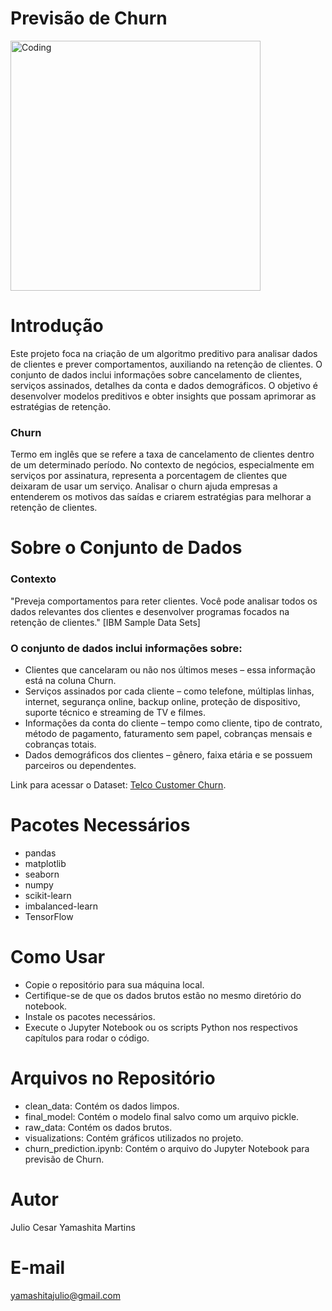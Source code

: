 # Previsão de Churn

<img align="center" alt="Coding" width="400" src="https://propz.com.br/wp-content/uploads/2022/12/capa-6-jpg-1200x900.webp">

# Introdução
Este projeto foca na criação de um algoritmo preditivo para analisar dados de clientes e prever comportamentos, auxiliando na retenção de clientes. O conjunto de dados inclui informações sobre cancelamento de clientes, serviços assinados, detalhes da conta e dados demográficos. O objetivo é desenvolver modelos preditivos e obter insights que possam aprimorar as estratégias de retenção.

### Churn
Termo em inglês que se refere a taxa de cancelamento de clientes dentro de um determinado período. No contexto de negócios, especialmente em serviços por assinatura, representa a porcentagem de clientes que deixaram de usar um serviço. Analisar o churn ajuda empresas a entenderem os motivos das saídas e criarem estratégias para melhorar a retenção de clientes.

# Sobre o Conjunto de Dados

### Contexto
"Preveja comportamentos para reter clientes. Você pode analisar todos os dados relevantes dos clientes e desenvolver programas focados na retenção de clientes." [IBM Sample Data Sets]

### O conjunto de dados inclui informações sobre:
- Clientes que cancelaram ou não nos últimos meses – essa informação está na coluna Churn.
- Serviços assinados por cada cliente – como telefone, múltiplas linhas, internet, segurança online, backup online, proteção de dispositivo, suporte técnico e streaming de TV e filmes.
- Informações da conta do cliente – tempo como cliente, tipo de contrato, método de pagamento, faturamento sem papel, cobranças mensais e cobranças totais.
- Dados demográficos dos clientes – gênero, faixa etária e se possuem parceiros ou dependentes.
  
Link para acessar o Dataset: [Telco Customer Churn](https://www.kaggle.com/datasets/blastchar/telco-customer-churn).

# Pacotes Necessários
- pandas
- matplotlib
- seaborn
- numpy
- scikit-learn 
- imbalanced-learn
- TensorFlow

# Como Usar
- Copie o repositório para sua máquina local.
- Certifique-se de que os dados brutos estão no mesmo diretório do notebook.
- Instale os pacotes necessários.
- Execute o Jupyter Notebook ou os scripts Python nos respectivos capítulos para rodar o código.

# Arquivos no Repositório
- clean_data: Contém os dados limpos.
- final_model: Contém o modelo final salvo como um arquivo pickle.
- raw_data: Contém os dados brutos.
- visualizations: Contém gráficos utilizados no projeto.
- churn_prediction.ipynb: Contém o arquivo do Jupyter Notebook para previsão de Churn.

# Autor
Julio Cesar Yamashita Martins

# E-mail
yamashitajulio@gmail.com
